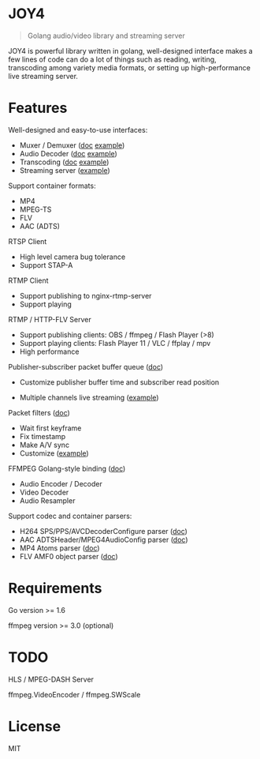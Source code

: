 # JOY4

> Golang audio/video library and streaming server

JOY4 is powerful library written in golang, well-designed interface makes a few lines of code can do a lot of things such as reading, writing, transcoding among variety media formats, or setting up high-performance live streaming server.

# Features 

Well-designed and easy-to-use interfaces:

- Muxer / Demuxer ([doc](https://pkg.go.dev/github.com/Danile71/joy4/av#Demuxer) [example](https://github.com/Danile71/joy4/blob/master/examples/open_probe_file/main.go))
- Audio Decoder ([doc](https://pkg.go.dev/github.com/Danile71/joy4/av#AudioDecoder) [example](https://github.com/Danile71/joy4/blob/master/examples/audio_decode/main.go))
- Transcoding ([doc](https://pkg.go.dev/github.com/Danile71/joy4/av/transcode) [example](https://github.com/Danile71/joy4/blob/master/examples/transcode/main.go))
- Streaming server ([example](https://github.com/Danile71/joy4/blob/master/examples/http_flv_and_rtmp_server/main.go))

Support container formats:

- MP4
- MPEG-TS
- FLV
- AAC (ADTS)

RTSP Client
- High level camera bug tolerance
- Support STAP-A

RTMP Client
- Support publishing to nginx-rtmp-server
- Support playing

RTMP / HTTP-FLV Server 
- Support publishing clients: OBS / ffmpeg / Flash Player (>8)
- Support playing clients: Flash Player 11 / VLC / ffplay / mpv
- High performance


Publisher-subscriber packet buffer queue ([doc](https://pkg.go.dev/github.com/Danile71/joy4/av/pubsub))

- Customize publisher buffer time and subscriber read position


- Multiple channels live streaming ([example](https://github.com/Danile71/joy4/blob/master/examples/rtmp_server_channels/main.go))

Packet filters ([doc](https://pkg.go.dev/github.com/Danile71/joy4/av/pktque))

- Wait first keyframe
- Fix timestamp
- Make A/V sync
- Customize ([example](https://github.com/Danile71/joy4/blob/master/examples/rtmp_server_channels/main.go#L19))

FFMPEG Golang-style binding ([doc](https://pkg.go.dev/github.com/Danile71/joy4/cgo/ffmpeg))
- Audio Encoder / Decoder
- Video Decoder
- Audio Resampler

Support codec and container parsers:

- H264 SPS/PPS/AVCDecoderConfigure parser ([doc](https://pkg.go.dev/github.com/Danile71/joy4/codec/h264parser))
- AAC ADTSHeader/MPEG4AudioConfig parser ([doc](https://pkg.go.dev/github.com/Danile71/joy4/codec/aacparser))
- MP4 Atoms parser ([doc](https://pkg.go.dev/github.com/Danile71/joy4/format/mp4/mp4io))
- FLV AMF0 object parser ([doc](https://pkg.go.dev/github.com/Danile71/joy4/format/flv/flvio))

# Requirements

Go version >= 1.6

ffmpeg version >= 3.0 (optional)

# TODO

HLS / MPEG-DASH Server

ffmpeg.VideoEncoder / ffmpeg.SWScale

# License

MIT
